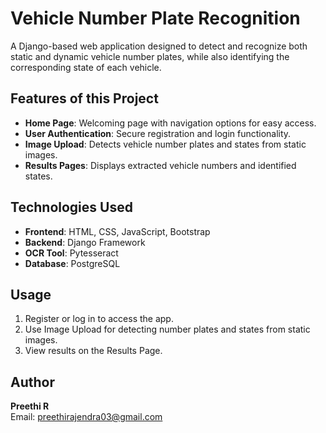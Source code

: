 # Vehicle Number Plate Recognition

A Django-based web application designed to detect and recognize both static and dynamic vehicle number plates, while also identifying the corresponding state of each vehicle.

## Features of this Project
- **Home Page**: Welcoming page with navigation options for easy access.
- **User Authentication**: Secure registration and login functionality.
- **Image Upload**: Detects vehicle number plates and states from static images.
- **Results Pages**: Displays extracted vehicle numbers and identified states.

## Technologies Used
- **Frontend**: HTML, CSS, JavaScript, Bootstrap
- **Backend**: Django Framework
- **OCR Tool**: Pytesseract
- **Database**: PostgreSQL

## Usage
1. Register or log in to access the app.
2. Use Image Upload for detecting number plates and states from static images.
3. View results on the Results Page.

## Author
**Preethi R**  
Email: [preethirajendra03@gmail.com](mailto:preethirajendra03@gmail.com)
